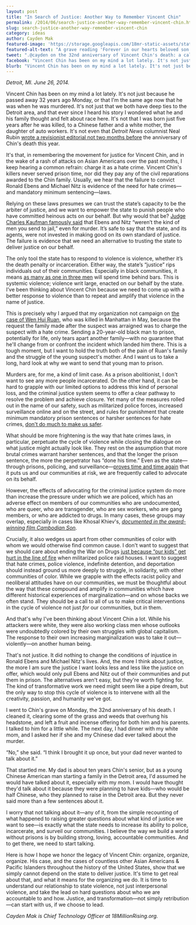 ```yaml
---
layout: post
title: "In Search of Justice: Another Way to Remember Vincent Chin"
permalink: /2014/06/search-justice-another-way-remember-vincent-chin.html
slug: search-justice-another-way-remember-vincent-chin
category: ideas
author: Cayden Mak
featured-image: 'https://storage.googleapis.com/18mr-static-assets/static/images/featured/2014-06-29-search-justice-another-way-remember-vincent-chin.png'
featured-alt-text: "A grave reading 'Forever in our hearts beloved son Vincent J. Chin May 18, 1955 - June 23, 1982.' In front of it is an offering of incense and oranges."
tweet: ".@cayden on the 32nd anniversary of Vincent Chin's death: a call for Asian Americans to commit to prison abolition. "
facebook: "Vincent Chin has been on my mind a lot lately. It's not just because he passed away 32 years ago Monday, or that I'm the same age now that he was when he was murdered."
blurb: "Vincent Chin has been on my mind a lot lately. It's not just because he passed away 32 years ago Monday, or that I'm the same age now that he was when he was murdered. It's not just that we both have deep ties to the Detroit area, and that ever since I heard his story I wondered what he and his family thought and felt about race here. It's not that I was born just five years after he was killed, to a Chinese father and a white mother, the daughter of auto workers. It's not even that Detroit News columnist Neal Rubin wrote a revisionist editorial not two months before the anniversary of Chin's death this year."
---
```


_Detroit, MI. June 26, 2014._

Vincent Chin has been on my mind a lot lately. It's not just because he passed away 32 years ago Monday, or that I'm the same age now that he was when he was murdered. It's not just that we both have deep ties to the Detroit area, and that ever since I heard his story I wondered what he and his family thought and felt about race here. It's not that I was born just five years after he was killed, to a Chinese father and a white mother, the daughter of auto workers. It's not even that _Detroit News_ columnist Neal Rubin [wrote a revisionist editorial not two months before](http://www.rememberingvincentchin.com/2014/05/roundup-of-responses-to-neal-rubins.html) the anniversary of Chin's death this year.

It's that, in remembering the movement for justice for Vincent Chin, and in the wake of a rash of attacks on Asian Americans over the past months, I keep hearing a common refrain: charge it as a hate crime. Vincent Chin's killers never served prison time, nor did they pay any of the civil reparations awarded to the Chin family. Usually, we hear that the failure to convict Ronald Ebens and Michael Nitz is evidence of the need for hate crimes—and mandatory minimum sentencing—laws.

Relying on these laws presumes we can trust the state’s capacity to be the arbiter of justice, and we want to empower the state to punish people who have committed heinous acts on our behalf. But why would that be? [Judge Charles Kaufman famously said](http://en.wikipedia.org/wiki/Charles_Kaufman_(judge)#Vincent_Chin_ruling) that Ebens and Nitz “weren’t the kind of men you send to jail,” even for murder. It’s safe to say that the state, and its agents, were not invested in making good on its own standard of justice. The failure is evidence that we need an alternative to trusting the state to deliver justice on our behalf.

The only tool the state has to respond to violence is violence, whether it’s the death penalty or incarceration. Either way, the state’s “justice” rips individuals out of their communities. Especially in black communities, it means [as many as one in three men](http://www.naacp.org/pages/criminal-justice-fact-sheet) will spend time behind bars. This is systemic violence; violence writ large, enacted on our behalf by the state. I’ve been thinking about Vincent Chin because we need to come up with a better response to violence than to repeat and amplify that violence in the name of justice.

This is precisely why I argued that my organization not campaign on [the case of Wen Hui Ruan](http://www.nydailynews.com/new-york/nyc-crime/chinese-man-family-hate-crime-charges-nyc-murder-article-1.1792426), who was killed in Manhattan in May, because the request the family made after the suspect was arraigned was to charge the suspect with a hate crime. Sending a 20-year-old black man to prison, potentially for life, only tears apart another family—with no guarantee that he'll change from or confront the incident which landed him there. This is a tough moment, but I want to hold the truth both of the pain of Ruan's family and the struggle of the young suspect's mother. And I want us to take a long, hard look at why we want to send that young man to prison.

Murders are, for me, a kind of limit case. As a prison abolitionist, I don't want to see any more people incarcerated. On the other hand, it can be hard to grapple with our limited options to address this kind of personal loss, and the criminal justice system seems to offer a clear pathway to resolve the problem and achieve closure. Yet many of the measures rolled out in the name of our safety, such as militarized police forces, increased surveillance online and on the street, and rules for punishment that create minimum mandatory prison sentences or harsher sentences for hate crimes, [don't do much to make us safer](http://www.salon.com/2014/06/24/a_swat_team_blew_a_hole_in_my_2_year_old_son/).

What should be more frightening is the way that hate crimes laws, in particular, perpetuate the cycle of violence while closing the dialogue on what justice might actually look like. They rest on the assumption that more brutal crimes warrant harsher sentences, and that the longer the prison sentence, the more the perpetrator has “done his time.” Even as the state—through prisons, policing, and surveillance—[proves time and time again](http://aattp.org/watch-police-officer-goes-on-racist-tirade-against-asian-american-suspect-video/) that it puts us and our communities at risk, we are frequently called to advocate on its behalf.

However, the effects of advocating for the criminal justice system do more than increase the pressure under which we are policed, which has an adverse effect on members of our communities who are undocumented, who are queer, who are transgender, who are sex workers, who are gang members, or who are addicted to drugs. In many cases, these groups may overlap, especially in cases like Khosal Khiev's, _[documented in the award-winning film Cambodian Son](http://america.aljazeera.com/articles/2014/4/26/cambodian-son-documentaryexile.html)_.

Crucially, it also wedges us apart from other communities of color with whom we would otherwise find common cause. I don't want to suggest that we should care about ending the War on Drugs [just because “our kids” get hurt in the line of fire](http://justiceforbabyboubou.com/) when militarized police raid houses. I want to suggest that hate crimes, police violence, indefinite detention, and deportation should instead ground us more deeply to struggle, in solidarity, with other communities of color. While we grapple with the effects racist policy and neoliberal attitudes have on our communities, we must be thoughtful about the way that these compound and amplify in communities which have different historical experiences of marginalization—and on whose backs we often stand. They should be a call to all of us to make critical interventions in the cycle of violence not just _for_ our communities, but _in_ them.

And that's why I've been thinking about Vincent Chin a lot. While his attackers were white, they were also working class men whose outlooks were undoubtedly colored by their own struggles with global capitalism. The response to their own increasing marginalization was to take it out—violently—on another human being.

That's not justice. It did nothing to change the conditions of injustice in Ronald Ebens and Michael Nitz's lives. And, the more I think about justice, the more I am sure the justice I want looks less and less like the justice on offer, which would only pull Ebens and Nitz out of their communities and put them in prison. The alternatives aren't easy, but they're worth fighting for. The kind of transformative work we need might seem like a pipe dream, but the only way to stop this cycle of violence is to intervene with all the creativity, passion, and humanity we've got.

I went to Chin's grave on Monday, the 32nd anniversary of his death. I cleaned it, clearing some of the grass and weeds that overhung his headstone, and left a fruit and incense offering for both him and his parents. I talked to him for a little while. The next day, I had dinner with my white mom, and I asked her if she and my Chinese dad ever talked about the murder.

“No,” she said. “I think I brought it up once, but your dad never wanted to talk about it.”

That startled me. My dad is about ten years Chin's senior, but as a young Chinese American man starting a family in the Detroit area, I'd assumed he would have talked about it, especially with my mom. I would have thought they'd talk about it because they were planning to have kids—who would be half Chinese, who they planned to raise in the Detroit area. But they never said more than a few sentences about it.

I worry that not talking about it—any of it, from the simple recounting of what happened to raising greater questions about what kind of justice we want to see—is exactly what the state needs to increase its ability to police, incarcerate, and surveil our communities. I believe the way we build a world without prisons is by building strong, loving, accountable communities. And to get there, we need to start talking.

Here is how I hope we honor the legacy of Vincent Chin: organize, organize, organize. His case, and the cases of countless other Asian Americans & Pacific Islanders throughout the history of the United States, show that we simply cannot depend on the state to deliver justice. It's time to get real about that, and what it means for the organizing we do. It is time to understand our relationship to state violence, not just interpersonal violence, and take the lead on hard questions about who we are accountable to and how. Justice, and transformation—not simply retribution—can start with us, if we choose to lead.

_Cayden Mak is Chief Technology Officer at 18MillionRising.org._